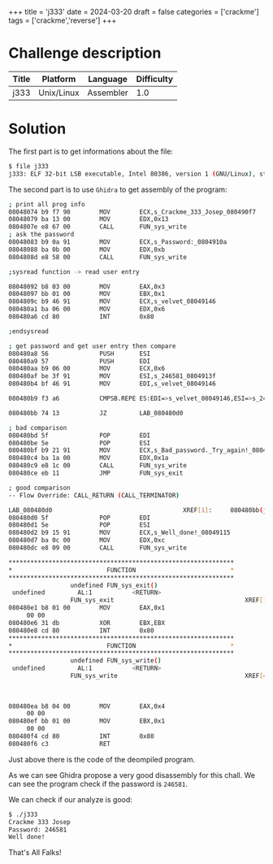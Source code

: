 +++
title = 'j333'
date = 2024-03-20
draft = false
categories = ['crackme']
tags = ['crackme','reverse']
+++

# Challenge description

Title            | Platform   | Language  | Difficulty
-----------------|------------|-----------|------------
j333             | Unix/Linux | Assembler | 1.0

# Solution

The first part is to get informations about the file:

```bash
$ file j333
j333: ELF 32-bit LSB executable, Intel 80386, version 1 (GNU/Linux), statically linked, no section header
```

The second part is to use `Ghidra` to get assembly of the program:

```bash
; print all prog info
08048074 b9 f7 90        MOV        ECX,s_Crackme_333_Josep_080490f7                 = "Crackme 333 Josep\n"
08048079 ba 13 00        MOV        EDX,0x13
0804807e e8 67 00        CALL       FUN_sys_write                                    undefined FUN_sys_write()
; ask the password
08048083 b9 0a 91        MOV        ECX,s_Password:_0804910a                         = "Password: "
08048088 ba 0b 00        MOV        EDX,0xb
0804808d e8 58 00        CALL       FUN_sys_write                                    undefined FUN_sys_write()

;sysread function -> read user entry

08048092 b8 03 00        MOV        EAX,0x3
08048097 bb 01 00        MOV        EBX,0x1
0804809c b9 46 91        MOV        ECX,s_velvet_08049146                            = "velvet"
080480a1 ba 06 00        MOV        EDX,0x6
080480a6 cd 80           INT        0x80

;endsysread

; get password and get user entry then compare
080480a8 56              PUSH       ESI
080480a9 57              PUSH       EDI
080480aa b9 06 00        MOV        ECX,0x6
080480af be 3f 91        MOV        ESI,s_246581_0804913f                            = "246581"
080480b4 bf 46 91        MOV        EDI,s_velvet_08049146                            = "velvet"

080480b9 f3 a6           CMPSB.REPE ES:EDI=>s_velvet_08049146,ESI=>s_246581_0804913f => cmp "velvet" = "246581"

080480bb 74 13           JZ         LAB_080480d0

; bad comparison
080480bd 5f              POP        EDI
080480be 5e              POP        ESI
080480bf b9 21 91        MOV        ECX,s_Bad_password._Try_again!_08049121          = "Bad password. Try again!\n"
080480c4 ba 1a 00        MOV        EDX,0x1a
080480c9 e8 1c 00        CALL       FUN_sys_write                                    undefined FUN_sys_write()
080480ce eb 11           JMP        FUN_sys_exit                                     undefined FUN_sys_exit()

; good comparison
-- Flow Override: CALL_RETURN (CALL_TERMINATOR)

LAB_080480d0                                    XREF[1]:     080480bb(j)
080480d0 5f              POP        EDI
080480d1 5e              POP        ESI
080480d2 b9 15 91        MOV        ECX,s_Well_done!_08049115                        = "Well done!\n"
080480d7 ba 0c 00        MOV        EDX,0xc
080480dc e8 09 00        CALL       FUN_sys_write                                    undefined FUN_sys_write()

**************************************************************
*                          FUNCTION                          *
**************************************************************
                 undefined FUN_sys_exit()
 undefined         AL:1           <RETURN>
                 FUN_sys_exit                                    XREF[1]:     entry:080480ce(c)
080480e1 b8 01 00        MOV        EAX,0x1
     00 00
080480e6 31 db           XOR        EBX,EBX
080480e8 cd 80           INT        0x80
**************************************************************
*                          FUNCTION                          *
**************************************************************
                 undefined FUN_sys_write()
 undefined         AL:1           <RETURN>
                 FUN_sys_write                                   XREF[4]:     entry:0804807e(c),
                                                                              entry:0804808d(c),
                                                                             entry:080480c9(c),
                                                                              entry:080480dc(c)
080480ea b8 04 00        MOV        EAX,0x4
     00 00
080480ef bb 01 00        MOV        EBX,0x1
     00 00
080480f4 cd 80           INT        0x80
080480f6 c3              RET
```

Just above there is the code of the deompiled program.

As we can see Ghidra propose a very good disassembly for this chall.
We can see the program check if the password is `246581`.

We can check if our analyze is good:

```bash
$ ./j333
Crackme 333 Josep
Password: 246581
Well done!
```

That's All Falks!
